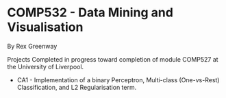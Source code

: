 # COMP532 - Data Mining and Visualisation
By Rex Greenway

Projects Completed in progress toward completion of module COMP527 at the University of Liverpool.

- CA1 - Implementation of a binary Perceptron, Multi-class (One-vs-Rest) Classification, and L2 Regularisation term.
